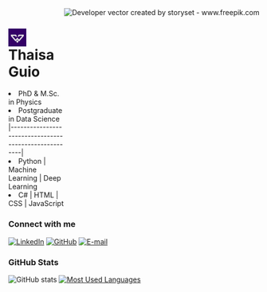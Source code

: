 
<img align="right" alt="Developer vector created by storyset - www.freepik.com" height="380" src="https://user-images.githubusercontent.com/97471199/230774187-e482399b-492c-4c17-a831-0314bf90526e.png">

<h1>
    <a href="https://thaisaguio.github.io/">
     <img align="center" alt="Logo BW7 TECH" width="36px" src="https://raw.githubusercontent.com/brunowenzel07/brunowenzel07.github.io/main/Logo400x400.png"></a>
    <span>Thaisa Guio</span>
</h1>

<p align="justify">
    <li>PhD  & M.Sc. in Physics</li>
    <li>Postgraduate in Data Science</li>
    |------------------------------------------------------|
    <li>Python | Machine Learning | Deep Learning</li>
    <li>C# | HTML | CSS | JavaScript</li>
</p>
<!--
[![Preview](https://img.shields.io/badge/Portfolio-000?style=for-the-badge&logo=github&logoColor=FF00F6)](https://brunowenzel07.github.io/)
[![GitHub Page](https://img.shields.io/badge/brunowenzel07.github.io-67136f?style=for-the-badge)](https://brunowenzel07.github.io/)
-->

### Connect with me

[![LinkedIn](https://img.shields.io/badge/-LinkedIn-000?style=for-the-badge&logo=linkedin&logoColor=FF00F6&color:FFF)](https://www.linkedin.com/in/thaisa-guio/?locale=en_US)
[![GitHub](https://img.shields.io/badge/GitHub-100000?style=for-the-badge&logo=github&logoColor=white&color=purple)](https://github.com/thaisaguio)
[![E-mail](https://img.shields.io/badge/-Email-000?style=for-the-badge&logo=microsoft-outlook&logoColor=007BFF)](mailto:thaisaguio.data@outlook.com)


### GitHub Stats

![GitHub stats](https://github-readme-stats-git-masterrstaa-rickstaa.vercel.app/api?username=thaisaguio&hide_title=true&show_icons=true&include_all_commits=false&count_private=true&line_height=25&hide=issues&bg_color=000&title_color=FF00F6&text_color=FFF&border_radius=3&border_color=36123c&icon_color=FF00F6&theme=jolly)
[![Most Used Languages](https://github-readme-stats-git-masterrstaa-rickstaa.vercel.app/api/top-langs/?username=thaisaguio&line_height=10&card_width=290&layout=compact&hide_title=false&count_private=true&langs_count=5&show_icons=true&title_color=FF00F6&hide=html,css,scss&bg_color=000&text_color=8B8B8B&border_radius=3&border_color=561760&count_private=true)](https://github.com/elidianaandrade/github-readme-stats)


